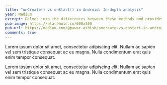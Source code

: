 ```yaml
---
title: "onCreate() vs onStart() in Android: In-depth analysis"
year: Medium
excerpt: Delves into the differences between these methods and provides a concise answer to the question at hand with a comprehensive analysis.
pub-image: https://placehold.co/600x300
pub-url: https://medium.com/@pawar-ashish/oncreate-vs-onstart-in-android-in-depth-analysis-6b27661958d0
comments: true
---
```


Lorem ipsum dolor sit amet, consectetur adipiscing elit. Nullam ac sapien vel sem tristique consequat ac eu magna. Nulla condimentum erat quis enim tempor consequat.

Lorem ipsum dolor sit amet, consectetur adipiscing elit. Nullam ac sapien vel sem tristique consequat ac eu magna. Nulla condimentum erat quis enim tempor consequat.
